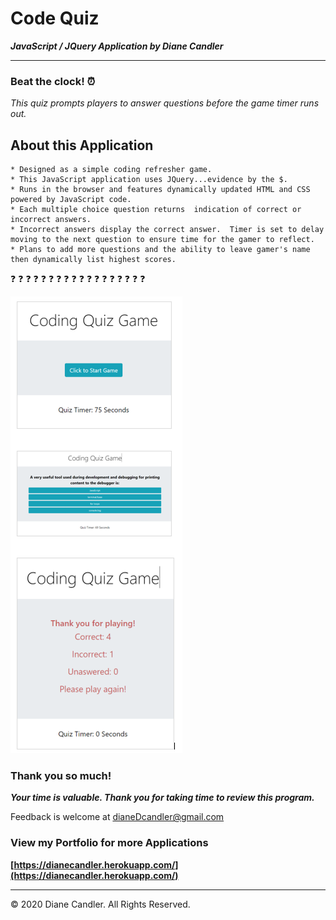 # Code Quiz 

***JavaScript / JQuery Application by Diane Candler***
<hr>


### Beat the clock!  :alarm_clock:

*This quiz prompts players to answer questions before the game timer runs out.*

## About this Application 
 
 ```
 * Designed as a simple coding refresher game.
 * This JavaScript application uses JQuery...evidence by the $.
 * Runs in the browser and features dynamically updated HTML and CSS powered by JavaScript code.
 * Each multiple choice question returns  indication of correct or incorrect answers.
 * Incorrect answers display the correct answer.  Timer is set to delay moving to the next question to ensure time for the gamer to reflect.
 * Plans to add more questions and the ability to leave gamer's name then dynamically list highest scores.
 ```
:question: :question: :question: :question: :question: :question: :question: :question: :question: :question: :question: :question: :question: :question: :question: :question: :question: :question:


![code quiz](screenCaptures.png)

### Thank you so much!

***Your time is valuable. Thank you for taking time to review this program.***

Feedback is welcome at dianeDcandler@gmail.com


### View my Portfolio for more Applications

**[https://dianecandler.herokuapp.com/](https://dianecandler.herokuapp.com/)**

- - -
© 2020 Diane Candler. All Rights Reserved.

